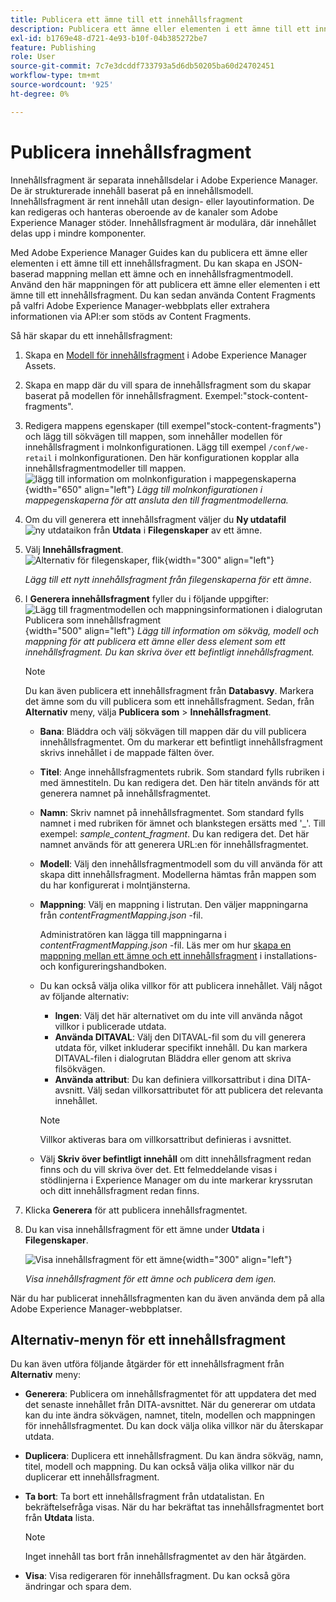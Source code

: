 ```yaml
---
title: Publicera ett ämne till ett innehållsfragment
description: Publicera ett ämne eller elementen i ett ämne till ett innehållsfragment i AEM.  Lär dig hur du visar innehållsfragment för ett ämne och publicerar dem på nytt.
exl-id: b1769e48-d721-4e93-b10f-04b385272be7
feature: Publishing
role: User
source-git-commit: 7c7e3dcddf733793a5d6db50205ba60d24702451
workflow-type: tm+mt
source-wordcount: '925'
ht-degree: 0%

---
```


# Publicera innehållsfragment

Innehållsfragment är separata innehållsdelar i Adobe Experience Manager. De är strukturerade innehåll baserat på en innehållsmodell. Innehållsfragment är rent innehåll utan design- eller layoutinformation. De kan redigeras och hanteras oberoende av de kanaler som Adobe Experience Manager stöder. Innehållsfragment är modulära, där innehållet delas upp i mindre komponenter.

Med Adobe Experience Manager Guides kan du publicera ett ämne eller elementen i ett ämne till ett innehållsfragment. Du kan skapa en JSON-baserad mappning mellan ett ämne och en innehållsfragmentmodell. Använd den här mappningen för att publicera ett ämne eller elementen i ett ämne till ett innehållsfragment. Du kan sedan använda Content Fragments på valfri Adobe Experience Manager-webbplats eller extrahera informationen via API:er som stöds av Content Fragments.


Så här skapar du ett innehållsfragment:

1. Skapa en [Modell för innehållsfragment](https://experienceleague.adobe.com/docs/experience-manager-65/assets/content-fragments/content-fragments-models.html?lang=en) i Adobe Experience Manager Assets.
1. Skapa en mapp där du vill spara de innehållsfragment som du skapar baserat på modellen för innehållsfragment. Exempel:&quot;stock-content-fragments&quot;.
1. Redigera mappens egenskaper (till exempel&quot;stock-content-fragments&quot;) och lägg till sökvägen till mappen, som innehåller modellen för innehållsfragment i molnkonfigurationen.
Lägg till exempel `/conf/we-retail` i molnkonfigurationen. Den här konfigurationen kopplar alla innehållsfragmentmodeller till mappen.\
   ![lägg till information om molnkonfiguration i mappegenskaperna](images/fragment-folder-cloud-configuration.png){width="650" align="left"}
   *Lägg till molnkonfigurationen i mappegenskaperna för att ansluta den till fragmentmodellerna.*

1. Om du vill generera ett innehållsfragment väljer du **Ny utdatafil** ![ny utdataikon](./images/Add_icon.svg) från **Utdata** i **Filegenskaper** av ett ämne.
1. Välj **Innehållsfragment**.\
   ![Alternativ för filegenskaper, flik](./images/file-properties-outputs-tab.png){width="300" align="left"}

   *Lägg till ett nytt innehållsfragment från filegenskaperna för ett ämne*.

1. I **Generera innehållsfragment** fyller du i följande uppgifter:
   ![Lägg till fragmentmodellen och mappningsinformationen i dialogrutan Publicera som innehållsfragment](images/content-fragment-publish.png){width="500" align="left"}
   *Lägg till information om sökväg, modell och mappning för att publicera ett ämne eller dess element som ett innehållsfragment. Du kan skriva över ett befintligt innehållsfragment.*

   >[!NOTE]
   >
   >Du kan även publicera ett innehållsfragment från **Databasvy**. Markera det ämne som du vill publicera som ett innehållsfragment. Sedan, från **Alternativ** meny, välja **Publicera som** > **Innehållsfragment**.

   * **Bana**: Bläddra och välj sökvägen till mappen där du vill publicera innehållsfragmentet. Om du markerar ett befintligt innehållsfragment skrivs innehållet i de mappade fälten över.
   * **Titel**: Ange innehållsfragmentets rubrik. Som standard fylls rubriken i med ämnestiteln. Du kan redigera det. Den här titeln används för att generera namnet på innehållsfragmentet.
   * **Namn**: Skriv namnet på innehållsfragmentet. Som standard fylls namnet i med rubriken för ämnet och blankstegen ersätts med &#39;_&#39;. Till exempel: *sample_content_fragment*. Du kan redigera det.  Det här namnet används för att generera URL:en för innehållsfragmentet.
   * **Modell**: Välj den innehållsfragmentmodell som du vill använda för att skapa ditt innehållsfragment. Modellerna hämtas från mappen som du har konfigurerat i molntjänsterna.
   * **Mappning**: Välj en mappning i listrutan. Den väljer mappningarna från *contentFragmentMapping.json* -fil.



     Administratören kan lägga till mappningarna i *contentFragmentMapping.json* -fil. Läs mer om hur [skapa en mappning mellan ett ämne och ett innehållsfragment](../cs-install-guide/conf-content-fragment-mapping-cs.md) i installations- och konfigureringshandboken.

   * Du kan också välja olika villkor för att publicera innehållet.  Välj något av följande alternativ:


      * **Ingen**: Välj det här alternativet om du inte vill använda något villkor i publicerade utdata.
      * **Använda DITAVAL**: Välj den DITAVAL-fil som du vill generera utdata för, vilket inkluderar specifikt innehåll. Du kan markera DITAVAL-filen i dialogrutan Bläddra eller genom att skriva filsökvägen.
      * **Använda attribut**: Du kan definiera villkorsattribut i dina DITA-avsnitt. Välj sedan villkorsattributet för att publicera det relevanta innehållet.
     >[!NOTE]
     > 
     >Villkor aktiveras bara om villkorsattribut definieras i avsnittet.



   * Välj **Skriv över befintligt innehåll** om ditt innehållsfragment redan finns och du vill skriva över det. Ett felmeddelande visas i stödlinjerna i Experience Manager om du inte markerar kryssrutan och ditt innehållsfragment redan finns.
1. Klicka **Generera** för att publicera innehållsfragmentet.

1. Du kan visa innehållsfragment för ett ämne under **Utdata** i **Filegenskaper**.

   ![Visa innehållsfragment för ett ämne](images/outputs-options-menu.png){width="300" align="left"}

   *Visa innehållsfragment för ett ämne och publicera dem igen.*


När du har publicerat innehållsfragmenten kan du även använda dem på alla Adobe Experience Manager-webbplatser.




## Alternativ-menyn för ett innehållsfragment

Du kan även utföra följande åtgärder för ett innehållsfragment från **Alternativ** meny:

* **Generera**: Publicera om innehållsfragmentet för att uppdatera det med det senaste innehållet från DITA-avsnittet. När du genererar om utdata kan du inte ändra sökvägen, namnet, titeln, modellen och mappningen för innehållsfragmentet. Du kan dock välja olika villkor när du återskapar utdata.

* **Duplicera**: Duplicera ett innehållsfragment. Du kan ändra sökväg, namn, titel, modell och mappning. Du kan också välja olika villkor när du duplicerar ett innehållsfragment.

* **Ta bort**: Ta bort ett innehållsfragment från utdatalistan. En bekräftelsefråga visas. När du har bekräftat tas innehållsfragmentet bort från **Utdata** lista.

  >[!NOTE]
  >
  > Inget innehåll tas bort från innehållsfragmentet av den här åtgärden.

* **Visa**: Visa redigeraren för innehållsfragment. Du kan också göra ändringar och spara dem.


